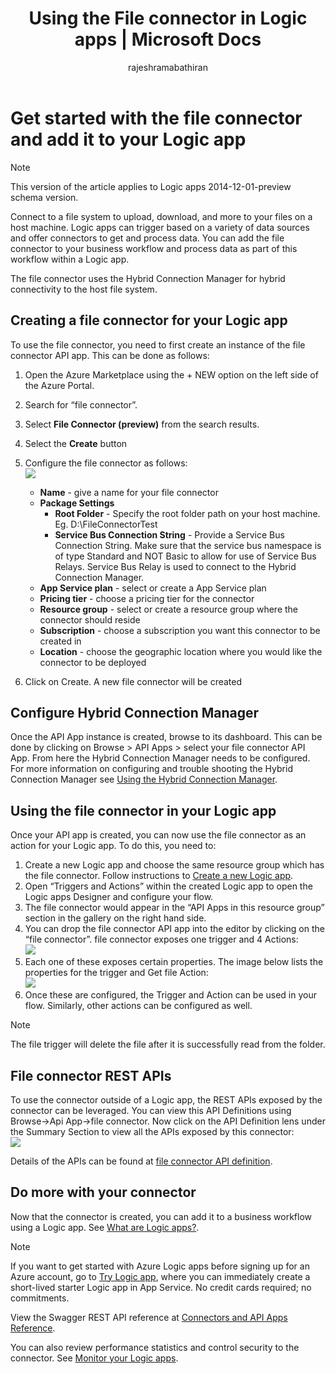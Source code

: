 ﻿---
title: Using the File connector in Logic apps | Microsoft Docs
description: How to create and configure the file connector or API app and use it in a Logic app in Azure App Service
author: rajeshramabathiran
manager: erikre
editor: ''
services: logic-apps
documentationcenter: ''

ms.assetid: 07ceb81a-f8f6-4901-a7a2-06a9ac47efd5
ms.service: logic-apps
ms.workload: integration
ms.tgt_pltfrm: na
ms.devlang: na
ms.topic: article
ms.date: 09/01/2016
ms.author: rajram

---
# Get started with the file connector and add it to your Logic app
> [!NOTE]
> This version of the article applies to Logic apps 2014-12-01-preview schema version.
>
>

Connect to a file system to upload, download, and more to your files on a host machine. Logic apps can trigger based on a variety of data sources and offer connectors to get and process data. You can add the file connector to your business workflow and process data as part of this workflow within a Logic app.

The file connector uses the Hybrid Connection Manager for hybrid connectivity to the host file system.

## Creating a file connector for your Logic app
To use the file connector, you need to first create an instance of the file connector API app. This can be done as follows:

1. Open the Azure Marketplace using the + NEW option on the left side of the Azure Portal.
2. Search for “file connector”.
3. Select **File Connector (preview)** from the search results.
4. Select the **Create** button
5. Configure the file connector as follows:  
   ![][1]

   * **Name** - give a name for your file connector
   * **Package Settings**
     * **Root Folder** - Specify the root folder path on your host machine. Eg. D:\FileConnectorTest
     * **Service Bus Connection String** - Provide a Service Bus Connection String. Make sure that the service bus namespace is of type Standard and NOT Basic to allow for use of Service Bus Relays.  Service Bus Relay is used to connect to the Hybrid Connection Manager.
   * **App Service plan** - select or create a App Service plan
   * **Pricing tier** - choose a pricing tier for the connector
   * **Resource group** - select or create a resource group where the connector should reside
   * **Subscription** - choose a subscription you want this connector to be created in
   * **Location** - choose the geographic location where you would like the connector to be deployed
6. Click on Create. A new file connector will be created

## Configure Hybrid Connection Manager
Once the API App instance is created, browse to its dashboard.  This can be done by clicking on Browse > API Apps > select your file connector API App.  From here the Hybrid Connection Manager needs to be configured.
For more information on configuring and trouble shooting the Hybrid Connection Manager see [Using the Hybrid Connection Manager].

## Using the file connector in your Logic app
Once your API app is created, you can now use the file connector as an action for your Logic app. To do this, you need to:

1. Create a new Logic app and choose the same resource group which has the file connector. Follow instructions to [Create a new Logic app].
2. Open “Triggers and Actions” within the created Logic app to open the Logic apps Designer and configure your flow.
3. The file connector would appear in the “API Apps in this resource group” section in the gallery on the right hand side.
4. You can drop the file connector API app into the editor by clicking on the “file connector”. file connector exposes one trigger and 4 Actions:  
   ![][5]
5. Each one of these exposes certain properties. The image below lists the properties for the trigger and Get file Action:  
   ![][6]
6. Once these are configured, the Trigger and Action can be used in your flow. Similarly, other actions can be configured as well.

> [!NOTE]
> The file trigger will delete the file after it is successfully read from the folder.
>
>

## File connector REST APIs
To use the connector outside of a Logic app, the REST APIs exposed by the connector can be leveraged. You can view this API Definitions using Browse->Api App->file connector. Now click on the API Definition lens under the Summary Section to view all the APIs exposed by this connector:  
![][7]

Details of the APIs can be found at [file connector API definition].

## Do more with your connector
Now that the connector is created, you can add it to a business workflow using a Logic app. See [What are Logic apps?](app-service-logic-what-are-logic-apps.md).

> [!NOTE]
> If you want to get started with Azure Logic apps before signing up for an Azure account, go to [Try Logic app](https://tryappservice.azure.com/?appservice=logic), where you can immediately create a short-lived starter Logic app in App Service. No credit cards required; no commitments.
>
>

View the Swagger REST API reference at [Connectors and API Apps Reference](http://go.microsoft.com/fwlink/p/?LinkId=529766).

You can also review performance statistics and control security to the connector. See [Monitor your Logic apps](app-service-logic-monitor-your-logic-apps.md).

<!-- Image reference -->
[1]: ./media/app-service-logic-connector-file/img1.PNG
[5]: ./media/app-service-logic-connector-file/img5.PNG
[6]: ./media/app-service-logic-connector-file/img6.PNG
[7]: ./media/app-service-logic-connector-file/img7.PNG

<!-- Links -->
[Create a new Logic app]: app-service-logic-create-a-logic-app.md
[File connector API definition]: https://msdn.microsoft.com/library/dn936296.aspx
[Using the Hybrid Connection Manager]: ../app-service-web/web-sites-hybrid-connection-get-started.md
